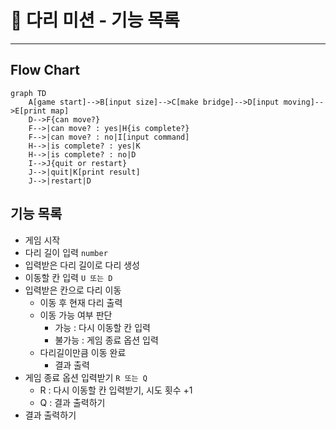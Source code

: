 # 🌉 다리 미션 - 기능 목록

---

## Flow Chart

```mermaid
graph TD
    A[game start]-->B[input size]-->C[make bridge]-->D[input moving]-->E[print map]
    D-->F{can move?}
    F-->|can move? : yes|H{is complete?}
    F-->|can move? : no|I[input command]
    H-->|is complete? : yes|K
    H-->|is complete? : no|D
    I-->J{quit or restart}
    J-->|quit|K[print result]
    J-->|restart|D
```

## 기능 목록

- 게임 시작
- 다리 길이 입력 `number`
- 입력받은 다리 길이로 다리 생성
- 이동할 칸 입력 `U 또는 D`
- 입력받은 칸으로 다리 이동
    - 이동 후 현재 다리 출력
    - 이동 가능 여부 판단
        - 가능 : 다시 이동할 칸 입력
        - 불가능 : 게임 종료 옵션 입력
    - 다리길이만큼 이동 완료
        - 결과 출력
- 게임 종료 옵션 입력받기 `R 또는 Q`
    - R : 다시 이동할 칸 입력받기, 시도 횟수 +1
    - Q : 결과 출력하기
- 결과 출력하기

